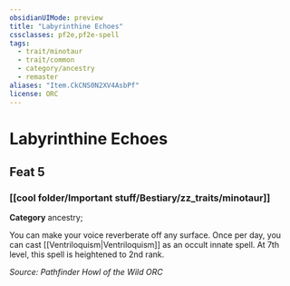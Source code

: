 ```yaml
---
obsidianUIMode: preview
title: "Labyrinthine Echoes"
cssclasses: pf2e,pf2e-spell
tags:
  - trait/minotaur
  - trait/common
  - category/ancestry
  - remaster
aliases: "Item.CkCNS0N2XV4AsbPf"
license: ORC
---
```

# Labyrinthine Echoes
## Feat 5
### [[cool folder/Important stuff/Bestiary/zz_traits/minotaur]]

**Category** ancestry; 




You can make your voice reverberate off any surface. Once per day, you can cast [[Ventriloquism|Ventriloquism]] as an occult innate spell. At 7th level, this spell is heightened to 2nd rank.

*Source: Pathfinder Howl of the Wild*
*ORC*